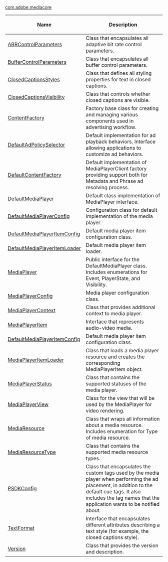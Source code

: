 ---
---

[com.adobe.mediacore](http://help.adobe.com/en_US/primetime/api/psdk/asdoc-dhls_1.4/com/adobe/mediacore/package-detail.html)
<table frame="all" colsep="1" rowsep="1" id="table_2801E01282A948E6917910CA2FD1E05C"> 
 <tgroup cols="2" colsep="1" rowsep="1" class="FormatA"> 
  <colspec colnum="1" colname="1" colwidth="38*" /> 
  <colspec colnum="2" colname="2" colwidth="62*" /> 
  <thead> 
   <tr rowsep="1"> 
    <th colname="1" class="entry"> <p>Name </p> </th> 
    <th colname="2" class="entry"> <p>Description </p> </th> 
   </tr> 
  </thead> 
  <tbody> 
   <tr rowsep="1"> 
    <td colname="1"><span class="codeph"><a href="http://help.adobe.com/en_US/primetime/api/psdk/asdoc-dhls_1.4/com/adobe/mediacore/ABRControlParameters.html" format="html" scope="external">ABRControlParameters</a> </span></td> 
    <td colname="2">Class that encapsulates all adaptive bit rate control parameters. </td> 
   </tr> 
   <tr rowsep="1"> 
    <td colname="1"><span class="codeph"><a href="http://help.adobe.com/en_US/primetime/api/psdk/asdoc-dhls_1.4/com/adobe/mediacore/BufferControlParameters.html" format="html" scope="external">BufferControlParameters</a></span> </td> 
    <td colname="2">Class that encapsulates all buffer control parameters. </td> 
   </tr> 
   <tr rowsep="1"> 
    <td colname="1"><span class="codeph"><a href="http://help.adobe.com/en_US/primetime/api/psdk/asdoc-dhls_1.4/com/adobe/mediacore/ClosedCaptionStyles.html" format="html" scope="external">ClosedCaptionsStyles</a></span> </td> 
    <td colname="2">Class that defines all styling properties for text in closed captions. </td> 
   </tr> 
   <tr rowsep="1"> 
    <td colname="1"><span class="codeph"><a href="http://help.adobe.com/en_US/primetime/api/psdk/asdoc-dhls_1.4/com/adobe/mediacore/ClosedCaptionsVisibility.html" format="html" scope="external">ClosedCaptionsVisibility</a></span> </td> 
    <td colname="2">Class that controls whether closed captions are visible. </td> 
   </tr> 
   <tr rowsep="1"> 
    <td colname="1"><span class="codeph"><a href="http://help.adobe.com/en_US/primetime/api/psdk/asdoc-dhls_1.4/com/adobe/mediacore/ContentFactory.html" format="html" scope="external">ContentFactory</a> </span></td> 
    <td colname="2">Factory base class for creating and managing various components used in advertising workflow. </td> 
   </tr> 
   <tr rowsep="1"> 
    <td colname="1"><span class="codeph"> <a href="http://help.adobe.com/en_US/primetime/api/psdk/asdoc-dhls_1.4/com/adobe/mediacore/DefaultAdPolicySelector.html" format="html" scope="external">DefaultAdPolicySelector</a></span></td> 
    <td colname="2">Default implementation for ad playback behaviors. Interface allowing applications to customize ad behaviors.</td> 
   </tr> 
   <tr rowsep="1"> 
    <td colname="1"><span class="codeph"><a href="http://help.adobe.com/en_US/primetime/api/psdk/asdoc-dhls_1.4/com/adobe/mediacore/DefaultContentFactory.html" format="html" scope="external">DefaultContentFactory</a></span> </td> 
    <td colname="2">Default implementation of <span class="codeph">MediaPlayerClient</span> factory providing support both for Metadata and 
     <ph conref="phrase_library_dhls_1.4.xml#c_psdk_phrase-library/auditude-name-long">
      Phrase
     </ph> ad resolving process. </td> 
   </tr> 
   <tr rowsep="1"> 
    <td colname="1"><span class="codeph"><a href="http://help.adobe.com/en_US/primetime/api/psdk/asdoc-dhls_1.4/com/adobe/mediacore/DefaultMediaPlayer.html" format="html" scope="external">DefaultMediaPlayer</a></span></td> 
    <td colname="2">Default class implementation of <span class="codeph">MediaPlayer</span> interface. </td> 
   </tr> 
   <tr rowsep="1"> 
    <td colname="1"><span class="codeph"><a href="http://help.adobe.com/en_US/primetime/api/psdk/asdoc-dhls_1.4/com/adobe/mediacore/DefaultMediaPlayerConfig.html" format="html" scope="external">DefaultMediaPlayerConfig</a> </span></td> 
    <td colname="2">Configuration class for default implementation of the media player. </td> 
   </tr> 
   <tr rowsep="1"> 
    <td colname="1"><span class="codeph"><a href="http://help.adobe.com/en_US/primetime/api/psdk/asdoc-dhls_1.4/com/adobe/mediacore/DefaultMediaPlayerItemConfig.html" format="html" scope="external">DefaultMediaPlayerItemConfig</a></span> </td> 
    <td colname="2">Default media player item configuration class. </td> 
   </tr> 
   <tr rowsep="1"> 
    <td colname="1"><span class="codeph"><a href="http://help.adobe.com/en_US/primetime/api/psdk/asdoc-dhls_1.4/com/adobe/mediacore/DefaultMediaPlayerItemLoader.html" format="html" scope="external">DefaultMediaPlayerItemLoader</a></span> </td> 
    <td colname="2">Default media player item loader. </td> 
   </tr> 
   <tr rowsep="1"> 
    <td colname="1"><span class="codeph"><a href="http://help.adobe.com/en_US/primetime/api/psdk/asdoc-dhls_1.4/com/adobe/mediacore/MediaPlayer.html" format="html" scope="external">MediaPlayer</a></span> </td> 
    <td colname="2">Public interface for the <span class="codeph">DefaultMediaPlayer</span> class. Includes enumerations for Event, PlayerState, and Visibility. </td> 
   </tr> 
   <tr rowsep="1"> 
    <td colname="1"><span class="codeph"><a href="http://help.adobe.com/en_US/primetime/api/psdk/asdoc-dhls_1.4/com/adobe/mediacore/MediaPlayerConfig.html" format="html" scope="external">MediaPlayerConfig</a> </span></td> 
    <td colname="2">Media player configuration class. </td> 
   </tr> 
   <tr rowsep="1"> 
    <td colname="1"><span class="codeph"><a href="http://help.adobe.com/en_US/primetime/api/psdk/asdoc-dhls_1.4/com/adobe/mediacore/MediaPlayerContext.html" format="html" scope="external">MediaPlayerContext</a></span> </td> 
    <td colname="2">Class that provides additional context to media player. </td> 
   </tr> 
   <tr rowsep="1"> 
    <td colname="1"><span class="codeph"><a href="http://help.adobe.com/en_US/primetime/api/psdk/asdoc-dhls_1.4/com/adobe/mediacore/MediaPlayerItem.html" format="html" scope="external">MediaPlayerItem</a></span> </td> 
    <td colname="2">Interface that represents audio-video media. </td> 
   </tr> 
   <tr rowsep="1"> 
    <td colname="1"><span class="codeph"><a href="http://help.adobe.com/en_US/primetime/api/psdk/asdoc-dhls_1.4/com/adobe/mediacore/DefaultMediaPlayerItemConfig.html" format="html" scope="external">DefaultMediaPlayerItemConfig</a></span> </td> 
    <td colname="2">Default media player item configuration class.</td> 
   </tr> 
   <tr rowsep="1"> 
    <td colname="1"><span class="codeph"><a href="http://help.adobe.com/en_US/primetime/api/psdk/asdoc-dhls_1.4/com/adobe/mediacore/MediaPlayerItemLoader.html" format="html" scope="external">MediaPlayerItemLoader</a></span> </td> 
    <td colname="2">Class that loads a media player resource and creates the corresponding <span class="codeph">MediaPlayerItem</span> object. </td> 
   </tr> 
   <tr rowsep="1"> 
    <td colname="1"><span class="codeph"><a href="http://help.adobe.com/en_US/primetime/api/psdk/asdoc-dhls_1.4/com/adobe/mediacore/MediaPlayerStatus.html" format="html" scope="external">MediaPlayerStatus</a></span> </td> 
    <td colname="2">Class that contains the supported statuses of the media player. </td> 
   </tr> 
   <tr rowsep="1"> 
    <td colname="1"><span class="codeph"><a href="http://help.adobe.com/en_US/primetime/api/psdk/asdoc-dhls_1.4/com/adobe/mediacore/MediaPlayerView.html" format="html" scope="external">MediaPlayerView</a></span> </td> 
    <td colname="2">Class for the view that will be used by the <span class="codeph">MediaPlayer</span> for video rendering. </td> 
   </tr> 
   <tr rowsep="1"> 
    <td colname="1"><span class="codeph"><a href="http://help.adobe.com/en_US/primetime/api/psdk/asdoc-dhls_1.4/com/adobe/mediacore/MediaResource.html" format="html" scope="external">MediaResource</a></span></td> 
    <td colname="2">Class that wraps all information about a media resource. Includes enumeration for Type of media resource. </td> 
   </tr> 
   <tr rowsep="1"> 
    <td colname="1"><span class="codeph"><a href="http://help.adobe.com/en_US/primetime/api/psdk/asdoc-dhls_1.4/com/adobe/mediacore/MediaResourceType.html" format="html" scope="external">MediaResourceType</a></span></td> 
    <td colname="2">Class that contains the supported media resource types. </td> 
   </tr> 
   <tr rowsep="1"> 
    <td colname="1"><span class="codeph"><a href="http://help.adobe.com/en_US/primetime/api/psdk/asdoc-dhls_1.4/com/adobe/mediacore/PSDKConfig.html" format="html" scope="external">PSDKConfig</a></span> </td> 
    <td colname="2">Class that encapsulates the custom tags used by the media player when performing the ad placement, in addition to the default cue tags. It also includes the tag names that the application wants to be notified about. </td> 
   </tr> 
   <tr rowsep="1"> 
    <td colname="1"><span class="codeph"><a href="http://help.adobe.com/en_US/primetime/api/psdk/asdoc-dhls_1.4/com/adobe/mediacore/TextFormat.html" format="html" scope="external">TextFormat</a></span> </td> 
    <td colname="2">Interface that encapsulates different attributes describing a text style (for example, the closed captions style). </td> 
   </tr> 
   <tr rowsep="0"> 
    <td colname="1"><span class="codeph"><a href="http://help.adobe.com/en_US/primetime/api/psdk/asdoc-dhls_1.4/com/adobe/mediacore/Version.html" format="html" scope="external">Version</a></span></td> 
    <td colname="2">Class that provides the 
     <ph conkeyref="phrases/primetime-sdk-name"></ph> version and description. </td> 
   </tr> 
  </tbody> 
 </tgroup> 
</table>

